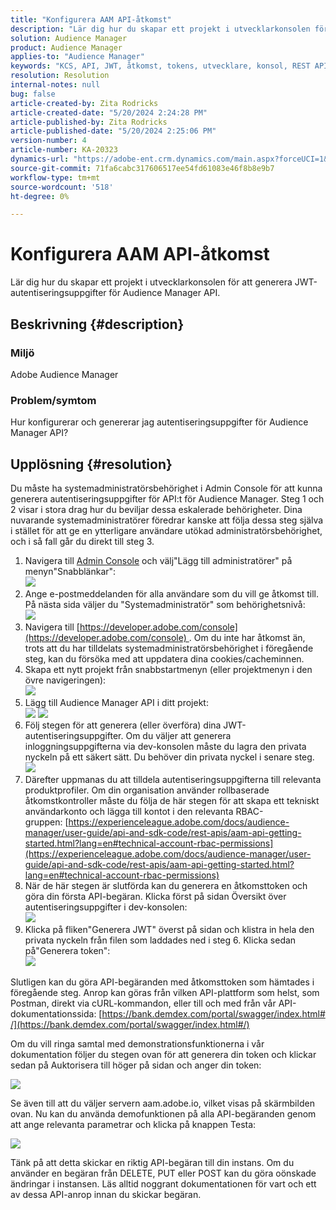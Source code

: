 ```yaml
---
title: "Konfigurera AAM API-åtkomst"
description: "Lär dig hur du skapar ett projekt i utvecklarkonsolen för att generera JWT-autentiseringsuppgifter för Audience Manager-API."
solution: Audience Manager
product: Audience Manager
applies-to: "Audience Manager"
keywords: "KCS, API, JWT, åtkomst, tokens, utvecklare, konsol, REST API, REST"
resolution: Resolution
internal-notes: null
bug: false
article-created-by: Zita Rodricks
article-created-date: "5/20/2024 2:24:28 PM"
article-published-by: Zita Rodricks
article-published-date: "5/20/2024 2:25:06 PM"
version-number: 4
article-number: KA-20323
dynamics-url: "https://adobe-ent.crm.dynamics.com/main.aspx?forceUCI=1&pagetype=entityrecord&etn=knowledgearticle&id=16de6aa6-b416-ef11-9f8a-6045bd026dc7"
source-git-commit: 71fa6cabc317606517ee54fd61083e46f8b8e9b7
workflow-type: tm+mt
source-wordcount: '518'
ht-degree: 0%

---
```


# Konfigurera AAM API-åtkomst


Lär dig hur du skapar ett projekt i utvecklarkonsolen för att generera JWT-autentiseringsuppgifter för Audience Manager API.

## Beskrivning {#description}


### Miljö

Adobe Audience Manager

### Problem/symtom

Hur konfigurerar och genererar jag autentiseringsuppgifter för Audience Manager API?


## Upplösning {#resolution}


Du måste ha systemadministratörsbehörighet i Admin Console för att kunna generera autentiseringsuppgifter för API:t för Audience Manager. Steg 1 och 2 visar i stora drag hur du beviljar dessa eskalerade behörigheter. Dina nuvarande systemadministratörer föredrar kanske att följa dessa steg själva i stället för att ge en ytterligare användare utökad administratörsbehörighet, och i så fall går du direkt till steg 3.

1. Navigera till [Admin Console](https://adminconsole.adobe.com/) och välj&quot;Lägg till administratörer&quot; på menyn&quot;Snabblänkar&quot;:<br>    ![](assets/27c759f0-4418-ed11-b83e-0022480868ff.png)
2. Ange e-postmeddelanden för alla användare som du vill ge åtkomst till. På nästa sida väljer du &quot;Systemadministratör&quot; som behörighetsnivå:<br>    ![](assets/4eaf764b-4518-ed11-b83e-0022480868ff.png)
3. Navigera till [https://developer.adobe.com/console](https://developer.adobe.com/console) . Om du inte har åtkomst än, trots att du har tilldelats systemadministratörsbehörighet i föregående steg, kan du försöka med att uppdatera dina cookies/cacheminnen.
4. Skapa ett nytt projekt från snabbstartmenyn (eller projektmenyn i den övre navigeringen):<br>    ![](assets/363a9d79-1418-ed11-b83e-0022480868ff.png)
5. Lägg till Audience Manager API i ditt projekt:<br>    ![](assets/a06e1ebd-1418-ed11-b83e-0022480868ff.png)
   ![](assets/26768505-1518-ed11-b83e-0022480868ff.png)
6. Följ stegen för att generera (eller överföra) dina JWT-autentiseringsuppgifter. Om du väljer att generera inloggningsuppgifterna via dev-konsolen måste du lagra den privata nyckeln på ett säkert sätt. Du behöver din privata nyckel i senare steg.<br>    ![](assets/d7e73a64-1518-ed11-b83e-0022480868ff.png)
7. Därefter uppmanas du att tilldela autentiseringsuppgifterna till relevanta produktprofiler. Om din organisation använder rollbaserade åtkomstkontroller måste du följa de här stegen för att skapa ett tekniskt användarkonto och lägga till kontot i den relevanta RBAC-gruppen: [https://experienceleague.adobe.com/docs/audience-manager/user-guide/api-and-sdk-code/rest-apis/aam-api-getting-started.html?lang=en#technical-account-rbac-permissions](https://experienceleague.adobe.com/docs/audience-manager/user-guide/api-and-sdk-code/rest-apis/aam-api-getting-started.html?lang=en#technical-account-rbac-permissions)
8. När de här stegen är slutförda kan du generera en åtkomsttoken och göra din första API-begäran. Klicka först på sidan Översikt över autentiseringsuppgifter i dev-konsolen:<br>    ![](assets/f9ef434b-ef22-ed11-b83e-0022480868ff.png)
9. Klicka på fliken&quot;Generera JWT&quot; överst på sidan och klistra in hela den privata nyckeln från filen som laddades ned i steg 6. Klicka sedan på&quot;Generera token&quot;:<br>    ![](assets/54d65c8d-ef22-ed11-b83e-0022480868ff.png)


Slutligen kan du göra API-begäranden med åtkomsttoken som hämtades i föregående steg. Anrop kan göras från vilken API-plattform som helst, som Postman, direkt via cURL-kommandon, eller till och med från vår API-dokumentationssida: [https://bank.demdex.com/portal/swagger/index.html#/](https://bank.demdex.com/portal/swagger/index.html#/)

Om du vill ringa samtal med demonstrationsfunktionerna i vår dokumentation följer du stegen ovan för att generera din token och klickar sedan på Auktorisera till höger på sidan och anger din token:

![](assets/ba540b4f-f022-ed11-b83e-0022480868ff.png)

Se även till att du väljer servern aam.adobe.io, vilket visas på skärmbilden ovan. Nu kan du använda demofunktionen på alla API-begäranden genom att ange relevanta parametrar och klicka på knappen Testa:

![](assets/0ef8197f-f022-ed11-b83e-0022480868ff.png)

Tänk på att detta skickar en riktig API-begäran till din instans. Om du använder en begäran från DELETE, PUT eller POST kan du göra oönskade ändringar i instansen. Läs alltid noggrant dokumentationen för vart och ett av dessa API-anrop innan du skickar begäran.
